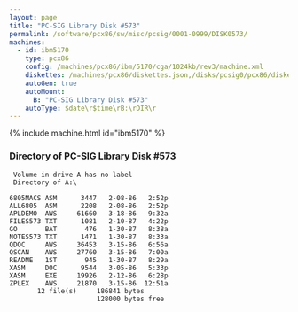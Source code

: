 ```yaml
---
layout: page
title: "PC-SIG Library Disk #573"
permalink: /software/pcx86/sw/misc/pcsig/0001-0999/DISK0573/
machines:
  - id: ibm5170
    type: pcx86
    config: /machines/pcx86/ibm/5170/cga/1024kb/rev3/machine.xml
    diskettes: /machines/pcx86/diskettes.json,/disks/pcsig0/pcx86/diskettes.json
    autoGen: true
    autoMount:
      B: "PC-SIG Library Disk #573"
    autoType: $date\r$time\rB:\rDIR\r
---
```


{% include machine.html id="ibm5170" %}

### Directory of PC-SIG Library Disk #573

     Volume in drive A has no label
     Directory of A:\

    6805MACS ASM      3447   2-08-86   2:52p
    ALL6805  ASM      2208   2-08-86   2:52p
    APLDEMO  AWS     61660   3-18-86   9:32a
    FILES573 TXT      1081   2-10-87   4:22p
    GO       BAT       476   1-30-87   8:38a
    NOTES573 TXT      1471   1-30-87   8:33a
    QDOC     AWS     36453   3-15-86   6:56a
    QSCAN    AWS     27760   3-15-86   7:00a
    README   1ST       945   1-30-87   8:29a
    XASM     DOC      9544   3-05-86   5:33p
    XASM     EXE     19926   2-12-86   6:28p
    ZPLEX    AWS     21870   3-15-86  12:51a
           12 file(s)     186841 bytes
                          128000 bytes free

